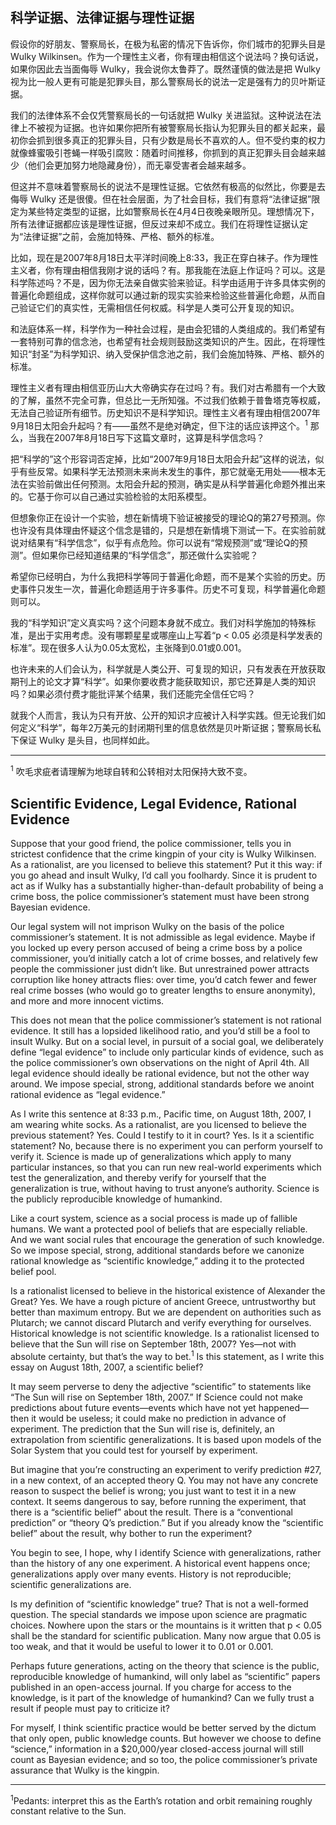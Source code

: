 ## 科学证据、法律证据与理性证据

假设你的好朋友、警察局长，在极为私密的情况下告诉你，你们城市的犯罪头目是 Wulky Wilkinsen。作为一个理性主义者，你有理由相信这个说法吗？换句话说，如果你因此去当面侮辱 Wulky，我会说你太鲁莽了。既然谨慎的做法是把 Wulky 视为比一般人更有可能是犯罪头目，那么警察局长的说法一定是强有力的贝叶斯证据。

我们的法律体系不会仅凭警察局长的一句话就把 Wulky 关进监狱。这种说法在法律上不被视为证据。也许如果你把所有被警察局长指认为犯罪头目的都关起来，最初你会抓到很多真正的犯罪头目，只有少数是局长不喜欢的人。但不受约束的权力就像蜂蜜吸引苍蝇一样吸引腐败：随着时间推移，你抓到的真正犯罪头目会越来越少（他们会更加努力地隐藏身份），而无辜受害者会越来越多。

但这并不意味着警察局长的说法不是理性证据。它依然有极高的似然比，你要是去侮辱 Wulky 还是很傻。但在社会层面，为了社会目标，我们有意将“法律证据”限定为某些特定类型的证据，比如警察局长在4月4日夜晚亲眼所见。理想情况下，所有法律证据都应该是理性证据，但反过来却不成立。我们在将理性证据认定为“法律证据”之前，会施加特殊、严格、额外的标准。

比如，现在是2007年8月18日太平洋时间晚上8:33，我正在穿白袜子。作为理性主义者，你有理由相信我刚才说的话吗？有。那我能在法庭上作证吗？可以。这是科学陈述吗？不是，因为你无法亲自做实验来验证。科学由适用于许多具体实例的普遍化命题组成，这样你就可以通过新的现实实验来检验这些普遍化命题，从而自己验证它们的真实性，无需相信任何权威。科学是人类可公开复现的知识。

和法庭体系一样，科学作为一种社会过程，是由会犯错的人类组成的。我们希望有一套特别可靠的信念池，也希望有社会规则鼓励这类知识的产生。因此，在将理性知识“封圣”为科学知识、纳入受保护信念池之前，我们会施加特殊、严格、额外的标准。

理性主义者有理由相信亚历山大大帝确实存在过吗？有。我们对古希腊有一个大致的了解，虽然不完全可靠，但总比一无所知强。不过我们依赖于普鲁塔克等权威，无法自己验证所有细节。历史知识不是科学知识。理性主义者有理由相信2007年9月18日太阳会升起吗？有——虽然不是绝对确定，但下注的话应该押这个。<sup>1</sup> 那么，当我在2007年8月18日写下这篇文章时，这算是科学信念吗？

把“科学的”这个形容词否定掉，比如“2007年9月18日太阳会升起”这样的说法，似乎有些反常。如果科学无法预测未来尚未发生的事件，那它就毫无用处——根本无法在实验前做出任何预测。太阳会升起的预测，确实是从科学普遍化命题外推出来的。它基于你可以自己通过实验检验的太阳系模型。

但想象你正在设计一个实验，想在新情境下验证被接受的理论Q的第27号预测。你也许没有具体理由怀疑这个信念是错的，只是想在新情境下测试一下。在实验前就说对结果有“科学信念”，似乎有点危险。你可以说有“常规预测”或“理论Q的预测”。但如果你已经知道结果的“科学信念”，那还做什么实验呢？

希望你已经明白，为什么我把科学等同于普遍化命题，而不是某个实验的历史。历史事件只发生一次，普遍化命题适用于许多事件。历史不可复现，科学普遍化命题则可以。

我的“科学知识”定义真实吗？这个问题本身就不成立。我们对科学施加的特殊标准，是出于实用考虑。没有哪颗星星或哪座山上写着“p < 0.05 必须是科学发表的标准”。现在很多人认为0.05太宽松，主张降到0.01或0.001。

也许未来的人们会认为，科学就是人类公开、可复现的知识，只有发表在开放获取期刊上的论文才算“科学”。如果你要收费才能获取知识，那它还算是人类的知识吗？如果必须付费才能批评某个结果，我们还能完全信任它吗？

就我个人而言，我认为只有开放、公开的知识才应被计入科学实践。但无论我们如何定义“科学”，每年2万美元的封闭期刊里的信息依然是贝叶斯证据；警察局长私下保证 Wulky 是头目，也同样如此。

---

<sup>1</sup> 吹毛求疵者请理解为地球自转和公转相对太阳保持大致不变。

## Scientific Evidence, Legal Evidence, Rational Evidence

Suppose that your good friend, the police commissioner, tells you in strictest confidence that the crime kingpin of your city is Wulky Wilkinsen. As a rationalist, are you licensed to believe this statement? Put it this way: if you go ahead and insult Wulky, I’d call you foolhardy. Since it is prudent to act as if Wulky has a substantially higher-than-default probability of being a crime boss, the police commissioner’s statement must have been strong Bayesian evidence.

Our legal system will not imprison Wulky on the basis of the police commissioner’s statement. It is not admissible as legal evidence. Maybe if you locked up every person accused of being a crime boss by a police commissioner, you’d initially catch a lot of crime bosses, and relatively few people the commissioner just didn’t like. But unrestrained power attracts corruption like honey attracts flies: over time, you’d catch fewer and fewer real crime bosses (who would go to greater lengths to ensure anonymity), and more and more innocent victims.

This does not mean that the police commissioner’s statement is not rational evidence. It still has a lopsided likelihood ratio, and you’d still be a fool to insult Wulky. But on a social level, in pursuit of a social goal, we deliberately define “legal evidence” to include only particular kinds of evidence, such as the police commissioner’s own observations on the night of April 4th. All legal evidence should ideally be rational evidence, but not the other way around. We impose special, strong, additional standards before we anoint rational evidence as “legal evidence.”

As I write this sentence at 8:33 p.m., Pacific time, on August 18th, 2007, I am wearing white socks. As a rationalist, are you licensed to believe the previous statement? Yes. Could I testify to it in court? Yes. Is it a scientific statement? No, because there is no experiment you can perform yourself to verify it. Science is made up of generalizations which apply to many particular instances, so that you can run new real-world experiments which test the generalization, and thereby verify for yourself that the generalization is true, without having to trust anyone’s authority. Science is the publicly reproducible knowledge of humankind.

Like a court system, science as a social process is made up of fallible humans. We want a protected pool of beliefs that are especially reliable. And we want social rules that encourage the generation of such knowledge. So we impose special, strong, additional standards before we canonize rational knowledge as “scientific knowledge,” adding it to the protected belief pool.

Is a rationalist licensed to believe in the historical existence of Alexander the Great? Yes. We have a rough picture of ancient Greece, untrustworthy but better than maximum entropy. But we are dependent on authorities such as Plutarch; we cannot discard Plutarch and verify everything for ourselves. Historical knowledge is not scientific knowledge. Is a rationalist licensed to believe that the Sun will rise on September 18th, 2007? Yes—not with absolute certainty, but that’s the way to bet.<sup>1</sup> Is this statement, as I write this essay on August 18th, 2007, a scientific belief?

It may seem perverse to deny the adjective “scientific” to statements like “The Sun will rise on September 18th, 2007.” If Science could not make predictions about future events—events which have not yet happened—then it would be useless; it could make no prediction in advance of experiment. The prediction that the Sun will rise is, definitely, an extrapolation from scientific generalizations. It is based upon models of the Solar System that you could test for yourself by experiment.

But imagine that you’re constructing an experiment to verify prediction #27, in a new context, of an accepted theory Q. You may not have any concrete reason to suspect the belief is wrong; you just want to test it in a new context. It seems dangerous to say, before running the experiment, that there is a “scientific belief” about the result. There is a “conventional prediction” or “theory Q’s prediction.” But if you already know the “scientific belief” about the result, why bother to run the experiment?

You begin to see, I hope, why I identify Science with generalizations, rather than the history of any one experiment. A historical event happens once; generalizations apply over many events. History is not reproducible; scientific generalizations are.

Is my definition of “scientific knowledge” true? That is not a well-formed question. The special standards we impose upon science are pragmatic choices. Nowhere upon the stars or the mountains is it written that p < 0.05 shall be the standard for scientific publication. Many now argue that 0.05 is too weak, and that it would be useful to lower it to 0.01 or 0.001.

Perhaps future generations, acting on the theory that science is the public, reproducible knowledge of humankind, will only label as “scientific” papers published in an open-access journal. If you charge for access to the knowledge, is it part of the knowledge of humankind? Can we fully trust a result if people must pay to criticize it?

For myself, I think scientific practice would be better served by the dictum that only open, public knowledge counts. But however we choose to define “science,” information in a \$20,000/year closed-access journal will still count as Bayesian evidence; and so too, the police commissioner’s private assurance that Wulky is the kingpin.

---

<sup>1</sup>Pedants: interpret this as the Earth’s rotation and orbit remaining roughly constant relative to the Sun.